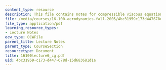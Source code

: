 ```yaml
---
content_type: resource
description: This file contains notes for compressible viscous equations.
file: /media/courses/16-100-aerodynamics-fall-2005/4bc31959c173d447678d15d683681d1a_16100lecture6_cg.pdf
file_type: application/pdf
learning_resource_types:
- Lecture Notes
ocw_type: OCWFile
parent_title: Lecture Notes
parent_type: CourseSection
resourcetype: Document
title: 16100lecture6_cg.pdf
uid: 4bc31959-c173-d447-678d-15d683681d1a
---
```

